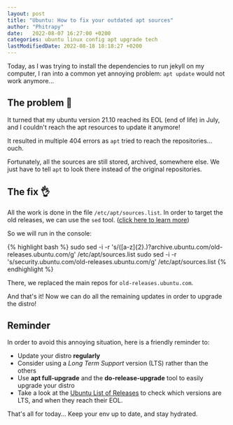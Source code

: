 ```yaml
---
layout: post
title: "Ubuntu: How to fix your outdated apt sources"
author: "Phitrapy"
date:   2022-08-07 16:27:00 +0200
categories: ubuntu linux config apt upgrade tech 
lastModifiedDate: 2022-08-18 18:18:27 +0200
---
```


Today, as I was trying to install the dependencies to run jekyll on my computer, I ran into a common yet annoying problem: `apt update` would not work anymore...

## The problem 🥲

It turned that my ubuntu version 21.10 reached its EOL (end of life) in July, and I couldn't reach the apt resources to update it anymore!

It resulted in multiple 404 errors as `apt` tried to reach the repositories... ouch.

Fortunately, all the sources are still stored, archived, somewhere else.  We just have to tell `apt` to look there instead of the original repositories.

## The fix 👌

All the work is done in the file `/etc/apt/sources.list`.
In order to target the old releases, we can use the `sed` tool. ([click here to learn more](https://linuxize.com/post/how-to-use-sed-to-find-and-replace-string-in-files/))

So we will run in the console:

{% highlight bash %}
sudo sed -i -r 's/([a-z]{2}.)?archive.ubuntu.com/old-releases.ubuntu.com/g' /etc/apt/sources.list
sudo sed -i -r 's/security.ubuntu.com/old-releases.ubuntu.com/g' /etc/apt/sources.list
{% endhighlight %}

There, we replaced the main repos for `old-releases.ubuntu.com`.

And that's it! Now we can do all the remaining updates in order to upgrade the distro!

## Reminder
In order to avoid this annoying situation, here is a friendly reminder to:
* Update your distro **regularly**
* Consider using a *Long Term Support* version (LTS) rather than the others
* Use **apt full-upgrade** and the **do-release-upgrade** tool to easily upgrade your distro
* Take a look at the [Ubuntu List of Releases](https://wiki.ubuntu.com/Releases) to check which versions are LTS, and when they reach their EOL.

That's all for today... Keep your env up to date, and stay hydrated.